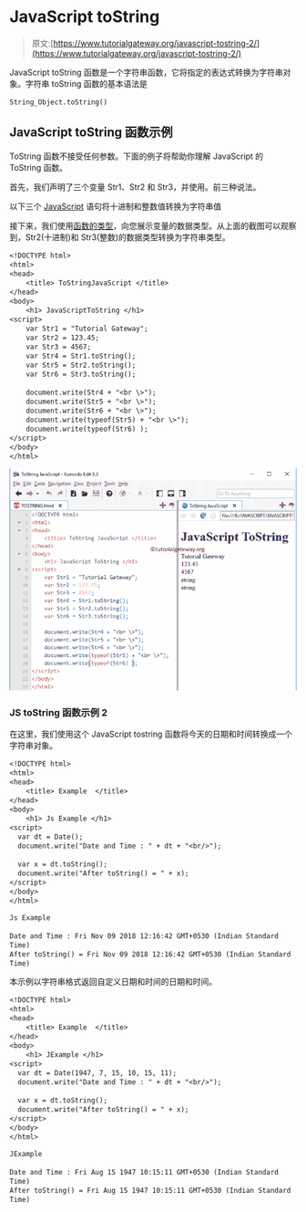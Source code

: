 # JavaScript toString

> 原文:[https://www.tutorialgateway.org/javascript-tostring-2/](https://www.tutorialgateway.org/javascript-tostring-2/)

JavaScript toString 函数是一个字符串函数，它将指定的表达式转换为字符串对象。字符串 toString 函数的基本语法是

```
String_Object.toString()
```

## JavaScript toString 函数示例

ToString 函数不接受任何参数。下面的例子将帮助你理解 JavaScript 的 ToString 函数。

首先，我们声明了三个变量 Str1、Str2 和 Str3，并使用。前三种说法。

以下三个 [JavaScript](https://www.tutorialgateway.org/javascript/) 语句将十进制和整数值转换为字符串值

接下来，我们使用[函数的类型](https://www.tutorialgateway.org/javascript-string-functions/)，向您展示变量的数据类型。从上面的截图可以观察到，Str2(十进制)和 Str3(整数)的数据类型转换为字符串类型。

```
<!DOCTYPE html>
<html>
<head>
    <title> ToStringJavaScript </title>
</head>
<body>
    <h1> JavaScriptToString </h1>
<script>
    var Str1 = "Tutorial Gateway";
    var Str2 = 123.45;
    var Str3 = 4567;
    var Str4 = Str1.toString();
    var Str5 = Str2.toString();
    var Str6 = Str3.toString();

    document.write(Str4 + "<br \>");
    document.write(Str5 + "<br \>");
    document.write(Str6 + "<br \>");
    document.write(typeof(Str5) + "<br \>");
    document.write(typeof(Str6) );
</script>
</body>
</html>
```

![JavaScript TOSTRING Function](img/16f8c244387019f1c16022d756453b6c.png)

### JS toString 函数示例 2

在这里，我们使用这个 JavaScript tostring 函数将今天的日期和时间转换成一个字符串对象。

```
<!DOCTYPE html>
<html>
<head>
    <title> Example  </title>
</head>
<body>
    <h1> Js Example </h1>
<script>
  var dt = Date();  
  document.write("Date and Time : " + dt + "<br/>");

  var x = dt.toString();
  document.write("After toString() = " + x);
</script>
</body>
</html>
```

```
Js Example

Date and Time : Fri Nov 09 2018 12:16:42 GMT+0530 (Indian Standard Time)
After toString() = Fri Nov 09 2018 12:16:42 GMT+0530 (Indian Standard Time)
```

本示例以字符串格式返回自定义日期和时间的日期和时间。

```
<!DOCTYPE html>
<html>
<head>
    <title> Example  </title>
</head>
<body>
    <h1> JExample </h1>
<script>
  var dt = Date(1947, 7, 15, 10, 15, 11);
  document.write("Date and Time : " + dt + "<br/>");

  var x = dt.toString();
  document.write("After toString() = " + x);
</script>
</body>
</html>
```

```
JExample

Date and Time : Fri Aug 15 1947 10:15:11 GMT+0530 (Indian Standard Time)
After toString() = Fri Aug 15 1947 10:15:11 GMT+0530 (Indian Standard Time)
```